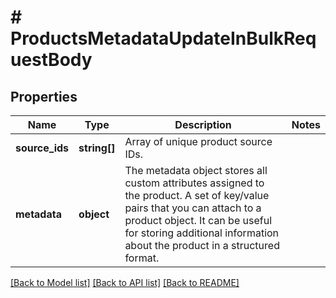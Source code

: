 # # ProductsMetadataUpdateInBulkRequestBody

## Properties

Name | Type | Description | Notes
------------ | ------------- | ------------- | -------------
**source_ids** | **string[]** | Array of unique product source IDs. |
**metadata** | **object** | The metadata object stores all custom attributes assigned to the product. A set of key/value pairs that you can attach to a product object. It can be useful for storing additional information about the product in a structured format. |

[[Back to Model list]](../../README.md#models) [[Back to API list]](../../README.md#endpoints) [[Back to README]](../../README.md)
